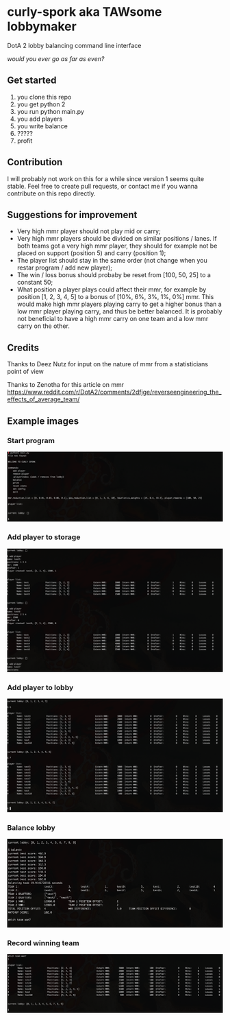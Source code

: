 # curly-spork aka TAWsome lobbymaker
DotA 2 lobby balancing command line interface

*would you ever go as far as even?*

## Get started
  1. you clone this repo
  2. you get python 2
  3. you run python main.py
  4. you add players
  5. you write balance
  6. ?????
  7. profit

## Contribution
I will probably not work on this for a while since version 1 seems quite stable. Feel free to create pull requests, or contact me if you wanna contribute on this repo directly.

## Suggestions for improvement
* Very high mmr player should not play mid or carry;
* Very high mmr players should be divided on similar positions / lanes. If both teams got a very high mmr player, they should for example not be placed on support (position 5) and carry (position 1);
* The player list should stay in the same order (not change when you restar program / add new player);
* The win / loss bonus should probaby be reset from [100, 50, 25] to a constant 50;
* What position a player plays could affect their mmr, for example by position [1, 2, 3, 4, 5] to a bonus of [10%, 6%, 3%, 1%, 0%] mmr. This would make high mmr players playing carry to get a higher bonus than a low mmr player playing carry, and thus be better balanced. It is probably not beneficial to have a high mmr carry on one team and a low mmr carry on the other.

## Credits
Thanks to Deez Nutz for input on the nature of mmr from a statisticians point of view

Thanks to Zenotha for this article on mmr https://www.reddit.com/r/DotA2/comments/2dfjge/reverseengineering_the_effects_of_average_team/

## Example images
### Start program
![Start program](./images/start_program2.png?raw=true "Start program")
### Add player to storage
![Add player to storage](./images/add_player_to_storage.png?raw=true "Add player to storage")
### Add player to lobby
![Add player to lobby](./images/add_player_to_lobby.png?raw=true "Add player to lobby")
### Balance lobby
![Balance lobby](./images/balance_lobby.png?raw=true "Balance lobby")
### Record winning team
![Record winning team](./images/record_winning_team.png?raw=true "Record winning team")
